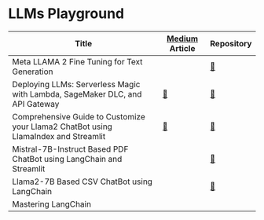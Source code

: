 # LLMs Playground

| Title         | [Medium](https://medium.com/@akash-mathur) Article |  Repository   |
| ------------- | ------------- | ------------- |
| Meta LLAMA 2 Fine Tuning for Text Generation | | [🔗](https://github.com/akashmathur-2212/LLMs-playground/tree/main/meta_llama_2finetuned_text_generation_summarization) |
| Deploying LLMs: Serverless Magic with Lambda, SageMaker DLC, and API Gateway | [🔗](https://medium.com/@akash-mathur/deploying-llms-serverless-magic-with-lambda-sagemaker-dlc-and-api-gateway-1bf99517d43e)  | [🔗](https://github.com/akashmathur-2212/aws-serverless-workflows/tree/main/LLM-Endpoint-Deployment-Inference)|
| Comprehensive Guide to Customize your Llama2 ChatBot using LlamaIndex and Streamlit | [🔗](https://akash-mathur.medium.com/comprehensive-guide-to-customize-your-llama2-chatbot-with-llamaindex-and-streamlit-76bbd041eafc) | [🔗](https://github.com/akashmathur-2212/LLMs-playground/tree/main/LlamaIndex-applications/llama2-multi-documents-chatbot)|
| Mistral-7B-Instruct Based PDF ChatBot using LangChain and Streamlit | | [🔗](https://github.com/akashmathur-2212/LLMs-playground/tree/main/LangChain-applications/mistral_7B-multiPDF-chatbot) |
| Llama2-7B Based CSV ChatBot using LangChain | | [🔗](https://github.com/akashmathur-2212/LLMs-playground/tree/main/LangChain-applications/llama2-chat-with-CSV) |
| Mastering LangChain |   |               |
